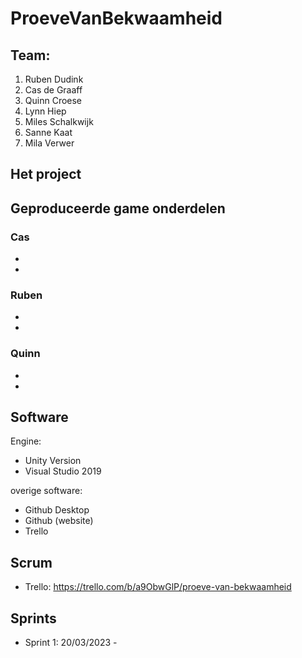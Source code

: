 # ProeveVanBekwaamheid

## Team:
1. Ruben Dudink
2. Cas de Graaff
3. Quinn Croese
4. Lynn Hiep
5. Miles Schalkwijk
6. Sanne Kaat
7. Mila Verwer

## Het project

## Geproduceerde game onderdelen

### Cas
-  
-

### Ruben
-
-

### Quinn
- 
-

## Software
Engine:
- Unity Version 
- Visual Studio 2019

overige software:
- Github Desktop
- Github (website)
- Trello

## Scrum
- Trello: https://trello.com/b/a9ObwGlP/proeve-van-bekwaamheid

## Sprints
- Sprint 1: 20/03/2023 - 
